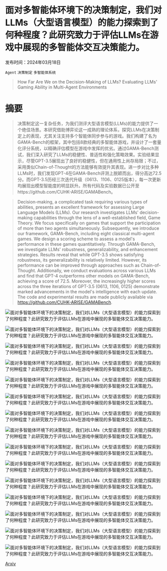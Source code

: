 # 面对多智能体环境下的决策制定，我们对LLMs（大型语言模型）的能力探索到了何种程度？此研究致力于评估LLMs在游戏中展现的多智能体交互决策能力。

发布时间：2024年03月18日

`Agent` `决策制定` `多智能体系统`

> How Far Are We on the Decision-Making of LLMs? Evaluating LLMs' Gaming Ability in Multi-Agent Environments

# 摘要

> 决策制定这一复杂任务，为我们测评大型语言模型(LLMs)的能力提供了一个绝佳场景。本研究借助博弈论这一成熟的理论体系，探究LLMs在决策制定上的表现，尤其关注支持多个智能体同步参与的游戏。我们构建了名为GAMA-Bench的框架，其中包括8款经典的多智能体游戏，并设计了一套量化评分系统，以精确评估模型在游戏中发挥的优劣。通过GAMA-Bench测试，我们深入研究了LLMs的稳健性、普适性和强化策略效果。实验结果显示，尽管GPT-3.5展现出了良好的稳健性，但在通用性上尚存局限；不过，采用类似Chain-of-Thought的方法能够有效提升其表现。进一步对比多种LLMs时，我们发现GPT-4在GAMA-Bench评测上脱颖而出，得分高达72.5分。而GPT-3.5历经三次迭代升级（0613、1106、0125版本），每一次更新均展现出模型智能度的明显跃升。所有代码及实验数据已公开至https://github.com/CUHK-ARISE/GAMABench。

> Decision-making, a complicated task requiring various types of abilities, presents an excellent framework for assessing Large Language Models (LLMs). Our research investigates LLMs' decision-making capabilities through the lens of a well-established field, Game Theory. We focus specifically on games that support the participation of more than two agents simultaneously. Subsequently, we introduce our framework, GAMA-Bench, including eight classical multi-agent games. We design a scoring scheme to assess a model's performance in these games quantitatively. Through GAMA-Bench, we investigate LLMs' robustness, generalizability, and enhancement strategies. Results reveal that while GPT-3.5 shows satisfying robustness, its generalizability is relatively limited. However, its performance can be improved through approaches such as Chain-of-Thought. Additionally, we conduct evaluations across various LLMs and find that GPT-4 outperforms other models on GAMA-Bench, achieving a score of 72.5. Moreover, the increasingly higher scores across the three iterations of GPT-3.5 (0613, 1106, 0125) demonstrate marked advancements in the model's intelligence with each update. The code and experimental results are made publicly available via https://github.com/CUHK-ARISE/GAMABench.

![面对多智能体环境下的决策制定，我们对LLMs（大型语言模型）的能力探索到了何种程度？此研究致力于评估LLMs在游戏中展现的多智能体交互决策能力。](../../../paper_images/2403.11807/x1.png)

![面对多智能体环境下的决策制定，我们对LLMs（大型语言模型）的能力探索到了何种程度？此研究致力于评估LLMs在游戏中展现的多智能体交互决策能力。](../../../paper_images/2403.11807/x2.png)

![面对多智能体环境下的决策制定，我们对LLMs（大型语言模型）的能力探索到了何种程度？此研究致力于评估LLMs在游戏中展现的多智能体交互决策能力。](../../../paper_images/2403.11807/x3.png)

![面对多智能体环境下的决策制定，我们对LLMs（大型语言模型）的能力探索到了何种程度？此研究致力于评估LLMs在游戏中展现的多智能体交互决策能力。](../../../paper_images/2403.11807/x4.png)

![面对多智能体环境下的决策制定，我们对LLMs（大型语言模型）的能力探索到了何种程度？此研究致力于评估LLMs在游戏中展现的多智能体交互决策能力。](../../../paper_images/2403.11807/x5.png)

![面对多智能体环境下的决策制定，我们对LLMs（大型语言模型）的能力探索到了何种程度？此研究致力于评估LLMs在游戏中展现的多智能体交互决策能力。](../../../paper_images/2403.11807/x6.png)

![面对多智能体环境下的决策制定，我们对LLMs（大型语言模型）的能力探索到了何种程度？此研究致力于评估LLMs在游戏中展现的多智能体交互决策能力。](../../../paper_images/2403.11807/x7.png)

![面对多智能体环境下的决策制定，我们对LLMs（大型语言模型）的能力探索到了何种程度？此研究致力于评估LLMs在游戏中展现的多智能体交互决策能力。](../../../paper_images/2403.11807/x8.png)

![面对多智能体环境下的决策制定，我们对LLMs（大型语言模型）的能力探索到了何种程度？此研究致力于评估LLMs在游戏中展现的多智能体交互决策能力。](../../../paper_images/2403.11807/x9.png)

![面对多智能体环境下的决策制定，我们对LLMs（大型语言模型）的能力探索到了何种程度？此研究致力于评估LLMs在游戏中展现的多智能体交互决策能力。](../../../paper_images/2403.11807/x10.png)

![面对多智能体环境下的决策制定，我们对LLMs（大型语言模型）的能力探索到了何种程度？此研究致力于评估LLMs在游戏中展现的多智能体交互决策能力。](../../../paper_images/2403.11807/x11.png)

![面对多智能体环境下的决策制定，我们对LLMs（大型语言模型）的能力探索到了何种程度？此研究致力于评估LLMs在游戏中展现的多智能体交互决策能力。](../../../paper_images/2403.11807/x12.png)

![面对多智能体环境下的决策制定，我们对LLMs（大型语言模型）的能力探索到了何种程度？此研究致力于评估LLMs在游戏中展现的多智能体交互决策能力。](../../../paper_images/2403.11807/x13.png)

![面对多智能体环境下的决策制定，我们对LLMs（大型语言模型）的能力探索到了何种程度？此研究致力于评估LLMs在游戏中展现的多智能体交互决策能力。](../../../paper_images/2403.11807/x14.png)

![面对多智能体环境下的决策制定，我们对LLMs（大型语言模型）的能力探索到了何种程度？此研究致力于评估LLMs在游戏中展现的多智能体交互决策能力。](../../../paper_images/2403.11807/x15.png)

[Arxiv](https://arxiv.org/abs/2403.11807)